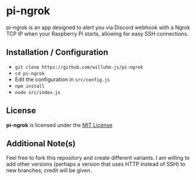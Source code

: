 # pi-ngrok
pi-ngrok is an app designed to alert you via Discord webhook with a Ngrok TCP IP when your Raspberry Pi starts, allowing for easy SSH connections.

## Installation / Configuration
* `git clone https://github.com/willuhm-js/pi-ngrok`
* `cd pi-ngrok`
* Edit the configuration in `src/config.js`
* `npm install`
* `node src/index.js`

## License
**pi-ngrok** is licensed under the [MIT License](https://github.com/willuhm-js/pi-ngrok/blob/master/LICENSE)

## Additional Note(s)
Feel free to fork this repository and create different variants. I am willing to add other versions (perhaps a version that uses HTTP instead of SSH) to new branches; credit will be given.
